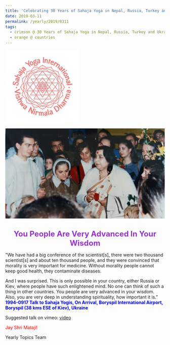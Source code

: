 ```yaml
---
title: 'Celebrating 30 Years of Sahaja Yoga in Nepal, Russia, Turkey and Ukraine, Post 7'
date: 2019-03-11
permalink: /yearly/2019/0311
tags:
  - crimson @ 30 Years of Sahaja Yoga in Nepal, Russia, Turkey and Ukraine
  - orange @ countries
---
```


![PICTURE 9](/images/image9.png)

<div style="text-align: center"><img src="/images/image18.png" /></div>

<br>
<p style="color:DarkOrchid; text-align:center">
<font size="+2"><b>You People Are Very Advanced In Your Wisdom</b><br></font>
</p>

<p>
"We have had a big conference of the scientist[s], there were two thousand scientist[s] and about ten thousand people, and they were convinced that morality is very important for medicine. Without morality people cannot keep good health, they contaminate diseases.<br> 

And I was surprised. This is only possible in your country, either Russia or Kiev, where people have such enlightened mind. No one can think of such a thing in other countries. You people are very advanced in your wisdom. Also, you are very deep in understanding spirituality, how important it is."<br>
<font color="blue"><b>1994-0917 Talk to Sahaja Yogis, On Arrival, Boryspil International Airport, Boryspil (38 kms ESE of Kiev), Ukraine</b></font><br>
</p>

Suggested talk on vimeo: <a href="https://vimeo.com/28790031"> video</a>

<p style="color:red;">Jay Shri Mataji!<br></p>

Yearly Topics Team